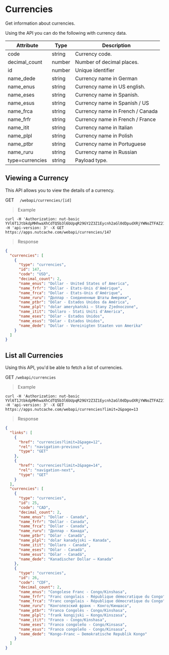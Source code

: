 # Currencies

Get information about currencies.

Using the API you can do the following with currency data.

| Attribute       | Type   | Description                      |
|-----------------|--------|----------------------------------|
| code            | string | Currency code.                   |
| decimal_count   | number | Number of decimal places.        |
| id              | number | Unique identifier                |
| name_dede       | string | Currency name in German          |
| name_enus       | string | Currency name in US english.     |
| name_eses       | string | Currency name in Spanish.        |
| name_esus       | string | Currency name in Spanish / US    |
| name_frca       | string | Currency name in French / Canada |
| name_frfr       | string | Currency name in French / France |
| name_itit       | string | Currency name in Italian         |
| name_plpl       | string | Currency name in Polish          |
| name_ptbr       | string | Currency name in Portuguese      |
| name_ruru       | string | Currency name in Russian         |
| type=currencies | string | Payload type.                    |

## Viewing a Currency

This API allows you to view the details of a currency.

<span class="http-method http-get">GET</span> `  /webapi/currencies/[id]`

>Example

```shell
curl -H 'Authorization: nut-basic YVl6T1JtbkdpMHhwaXhCdTQ5b3l6bUpqR29GY2Z3Z1Eycnh2aGl0dDpudXRjYWNoZTFAZ21haWwuY29tOkR5bmFjb20xMjM=' -H 'api-version: 3' -X GET https://apps.nutcache.com/webapi/currencies/147
```

>Response

```json
{
  "currencies": [
    {
      "type": "currencies",
      "id": 147,
      "code": "USD",
      "decimal_count": 2,
      "name_enus": "Dollar - United States of America",
      "name_frfr": "Dollar - Etats-Unis d'Amérique",
      "name_frca": "Dollar - Etats-Unis d'Amérique",
      "name_ruru": "Доллар - Соединенные Штаты Америки",
      "name_ptbr": "Dólar - Estados Unidos da América",
      "name_plpl": "dolar amerykański – Stany Zjednoczone",
      "name_itit": "Dollaro - Stati Uniti d'America",
      "name_eses": "Dólar - Estados Unidos",
      "name_esus": "Dólar - Estados Unidos",
      "name_dede": "Dollar - Vereinigten Staaten von Amerika"
    }
  ]
}
```

## List all Currencies

Using this API, you'd be able to fetch a list of currencies.

<span class="http-method http-get">GET</span> `/webapi/currencies`

>Example

```shell
curl -H 'Authorization: nut-basic YVl6T1JtbkdpMHhwaXhCdTQ5b3l6bUpqR29GY2Z3Z1Eycnh2aGl0dDpudXRjYWNoZTFAZ21haWwuY29tOkR5bmFjb20xMjM=' -H 'api-version: 3' -X GET https://apps.nutcache.com/webapi/currencies?limit=2&page=13
```

>Response

```json
{
  "links": [
    {
      "href": "currencies?limit=2&page=12",
      "rel": "navigation-previous",
      "type": "GET"
    },
    {
      "href": "currencies?limit=2&page=14",
      "rel": "navigation-next",
      "type": "GET"
    }
  ],
  "currencies": [
    {
      "type": "currencies",
      "id": 25,
      "code": "CAD",
      "decimal_count": 2,
      "name_enus": "Dollar - Canada",
      "name_frfr": "Dollar - Canada",
      "name_frca": "Dollar - Canada",
      "name_ruru": "Доллар - Канада",
      "name_ptbr": "Dólar - Canadá",
      "name_plpl": "dolar kanadyjski – Kanada",
      "name_itit": "Dollaro - Canada",
      "name_eses": "Dólar - Canadá",
      "name_esus": "Dólar - Canadá",
      "name_dede": "Kanadischer Dollar – Kanada"
    },
    {
      "type": "currencies",
      "id": 26,
      "code": "CDF",
      "decimal_count": 2,
      "name_enus": "Congolese Franc - Congo/Kinshasa",
      "name_frfr": "Franc congolais - République démocratique du Congo",
      "name_frca": "Franc congolais - République démocratique du Congo",
      "name_ruru": "Конголезский франк - Конго/Киншаса",
      "name_ptbr": "Franco Congolês - Congo/Kinshasa",
      "name_plpl": "frank kongijski – Kongo/Kinszasa",
      "name_itit": "Franco - Congo/Kinshasa",
      "name_eses": "Franco congoleño - Congo/Kinsasa",
      "name_esus": "Franco congoleño - Congo/Kinsasa",
      "name_dede": "Kongo-Franc – Demokratische Republik Kongo"
    }
  ]
}
```